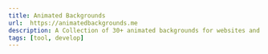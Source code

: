 ```yaml
---
title: Animated Backgrounds
url:  https://animatedbackgrounds.me
description: A Collection of 30+ animated backgrounds for websites and blogs.With Animated Backgrounds, set a simple, elegant background animations on your websites and blogs.
tags: [tool, develop]
---
```

